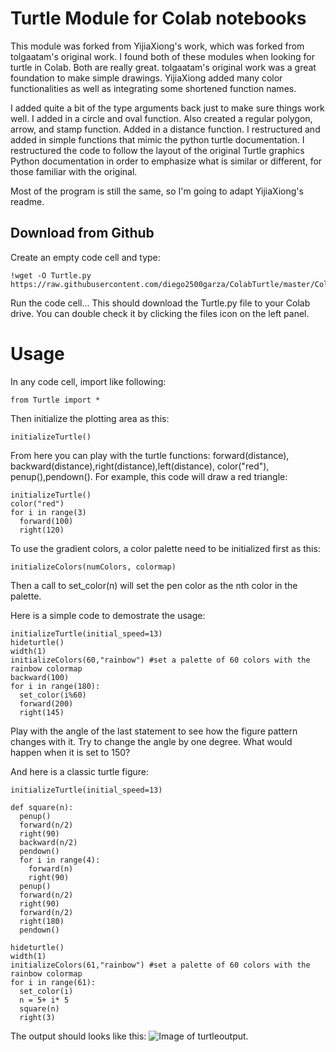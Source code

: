 # Turtle Module for Colab notebooks

This module was forked from YijiaXiong's work, which was forked from tolgaatam's original work. I found both of these modules when looking for turtle in Colab. Both are really great. tolgaatam's original work was a great foundation to make simple drawings. YijiaXiong added many color functionalities as well as integrating some shortened function names. 

I added quite a bit of the type arguments back just to make sure things work well. I added in a circle and oval function. Also created a regular polygon, arrow, and stamp function. Added in a distance function. I restructured and added in simple functions that mimic the python turtle documentation. I restructured the code to follow the layout of the original Turtle graphics Python documentation in order to emphasize what is similar or different, for those familiar with the original.

Most of the program is still the same, so I'm going to adapt YijiaXiong's readme.

## Download from Github

Create an empty code cell and type:

    !wget -O Turtle.py https://raw.githubusercontent.com/diego2500garza/ColabTurtle/master/ColabTurtle/Turtle.py

Run the code cell...
This should download the Turtle.py file to your Colab drive. You can double check it by clicking the files icon on the left panel. 

# Usage

In any code cell, import like following:

    from Turtle import *

Then initialize the plotting area as this:

    initializeTurtle()

From here you can play with the turtle functions: forward(distance), backward(distance),right(distance),left(distance), color("red"), penup(),pendown(). For example, this code will draw a red triangle:

    initializeTurtle()
    color("red")
    for i in range(3)
      forward(100)
      right(120)

To use the gradient colors, a color palette need to be initialized first as this:

    initializeColors(numColors, colormap)
    
Then a call to set_color(n) will set the pen color as the nth color in the palette. 

Here is a simple code to demostrate the usage:

    initializeTurtle(initial_speed=13)
    hideturtle()
    width(1)
    initializeColors(60,"rainbow") #set a palette of 60 colors with the rainbow colormap
    backward(100)
    for i in range(180):
      set_color(i%60)
      forward(200)
      right(145)

Play with the angle of the last statement to see how the figure pattern changes with it. Try to change the angle by one degree. What would happen when it is set to 150?

And here is a classic turtle figure:

    initializeTurtle(initial_speed=13)

    def square(n):
      penup()
      forward(n/2)
      right(90)
      backward(n/2)
      pendown()
      for i in range(4):
        forward(n)
        right(90)
      penup()
      forward(n/2)
      right(90)
      forward(n/2)
      right(180)
      pendown()
      
    hideturtle()
    width(1)
    initializeColors(61,"rainbow") #set a palette of 60 colors with the rainbow colormap
    for i in range(61):
      set_color(i)
      n = 5+ i* 5
      square(n)
      right(3)

The output should looks like this:
![Image of turtleoutput](https://github.com/diego2500garza/ColabTurtle/blob/master/turtleoutput.png).

